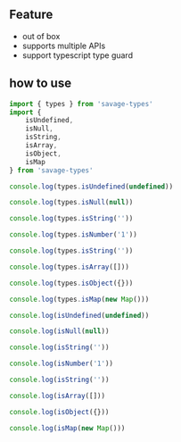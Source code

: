 ## Feature

- out of box
- supports multiple APIs
- support typescript type guard

## how to use

```typescript
import { types } from 'savage-types'
import {
	isUndefined,
	isNull,
	isString,
	isArray,
	isObject,
	isMap
} from 'savage-types'

console.log(types.isUndefined(undefined))

console.log(types.isNull(null))

console.log(types.isString(''))

console.log(types.isNumber('1'))

console.log(types.isString(''))

console.log(types.isArray([]))

console.log(types.isObject({}))

console.log(types.isMap(new Map()))

console.log(isUndefined(undefined))

console.log(isNull(null))

console.log(isString(''))

console.log(isNumber('1'))

console.log(isString(''))

console.log(isArray([]))

console.log(isObject({}))

console.log(isMap(new Map()))

```
